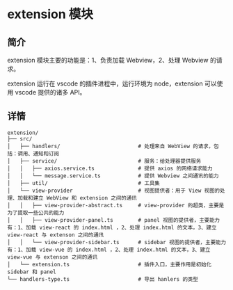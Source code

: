 # extension 模块

## 简介

extension 模块主要的功能是：1、负责加载 Webview，2、处理 Webview 的请求。

extension 运行在 vscode 的插件进程中，运行环境为 node，extension 可以使用 vscode 提供的诸多 API。

## 详情

```
extension/
├── src/
│   ├── handlers/                         # 处理来自 WebView 的请求，包括：调用、通知和订阅
│   ├── service/                          # 服务：给处理器提供服务
│   │   ├── axios.service.ts              # 提供 axios 的网络请求能力
│   │   └── message.service.ts            # 提供 Webview 之间通讯的能力
│   ├── util/                             # 工具集
│   └── view-provider                     # 视图提供者：用于 View 视图的处理、加载和建立 WebView 和 extension 之间的通讯
│   │   ├── view-provider-abstract.ts     # view-provider 的超类，主要是为了提取一些公共的能力
│   │   ├── view-provider-panel.ts        # panel 视图的提供者，主要能力有：1、加载 view-react 的 index.html ，2、处理 index.html 的文本，3、建立 view-react 与 extenson 之间的通讯
│   │   └── view-provider-sidebar.ts      # sidebar 视图的提供者，主要能力有：1、加载 view-vue 的 index.html ，2、处理 index.html 的文本，3、建立 view-vue 与 extenson 之间的通讯
│   └── extension.ts                      # 插件入口，主要作用是初始化 sidebar 和 panel
└── handlers-type.ts                      # 导出 hanlers 的类型
```

